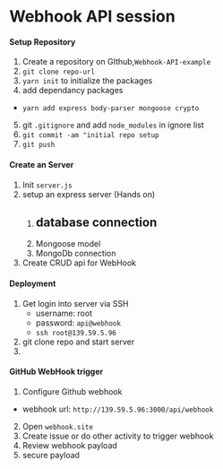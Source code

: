 # Webhook API session

#### Setup Repository
 1. Create a repository on GIthub,`Webhook-API-example`
 2. `git clone repo-url`
 3. `yarn init` to initialize the packages
 4. add dependancy packages
   - `yarn add express body-parser mongoose crypto`
 5. git `.gitignore` and add `node_modules` in ignore list
 6. `git commit -am "initial repo setup`
 7. `git push`

#### Create an Server
 1. Init `server.js`
 2. setup an express server  (Hands on)
    1. database connection
        - 
    2. Mongoose model
    3. MongoDb connection
 3. Create CRUD api for WebHook

#### Deployment
  1. Get login into server via SSH
      - username: root
      - password: `api@webhook`
      - `ssh root@139.59.5.96`
  2. git clone repo and start server
  3. 

#### GitHub WebHook trigger
 1. Configure Github webhook
   - webhook url: `http://139.59.5.96:3000/api/webhook`
 2. Open `webhook.site` 
 2. Create issue or do other activity to trigger webhook
 3. Review webhook payload
 4. secure payload
